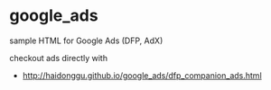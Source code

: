 # google_ads
sample HTML for Google Ads (DFP, AdX)

checkout ads directly with
* http://haidonggu.github.io/google_ads/dfp_companion_ads.html
